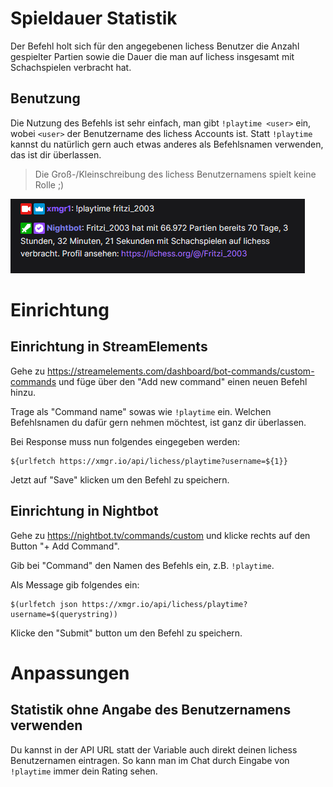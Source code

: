 # Spieldauer Statistik

Der Befehl holt sich für den angegebenen lichess Benutzer die Anzahl gespielter Partien sowie die Dauer die man auf
lichess insgesamt mit Schachspielen verbracht hat.

## Benutzung

Die Nutzung des Befehls ist sehr einfach, man gibt `!playtime <user>` ein, wobei `<user>` der Benutzername des lichess
Accounts ist. Statt `!playtime` kannst du natürlich gern auch etwas anderes als Befehlsnamen verwenden, das ist dir
überlassen.

> Die Groß-/Kleinschreibung des lichess Benutzernamens spielt keine Rolle ;)

![img.png](../images/playtime-fritzi.png)

# Einrichtung

## Einrichtung in StreamElements

Gehe zu https://streamelements.com/dashboard/bot-commands/custom-commands und füge über den "Add new command" einen
neuen Befehl hinzu.

Trage als "Command name" sowas wie `!playtime` ein. Welchen Befehlsnamen du dafür gern nehmen möchtest, ist ganz dir
überlassen.

Bei Response muss nun folgendes eingegeben werden:

```
${urlfetch https://xmgr.io/api/lichess/playtime?username=${1}}
```

Jetzt auf "Save" klicken um den Befehl zu speichern.

## Einrichtung in Nightbot

Gehe zu https://nightbot.tv/commands/custom und klicke rechts auf den Button
"+ Add Command".

Gib bei "Command" den Namen des Befehls ein, z.B. `!playtime`.

Als Message gib folgendes ein:

```
$(urlfetch json https://xmgr.io/api/lichess/playtime?username=$(querystring))
```

Klicke den "Submit" button um den Befehl zu speichern.

# Anpassungen

## Statistik ohne Angabe des Benutzernamens verwenden

Du kannst in der API URL statt der Variable auch direkt deinen lichess Benutzernamen eintragen. So kann man im Chat
durch Eingabe von `!playtime` immer dein Rating sehen.